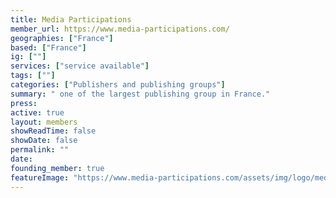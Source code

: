 ```yaml
---
title: Media Participations
member_url: https://www.media-participations.com/
geographies: ["France"]
based: ["France"]
ig: [""] 
services: ["service available"] 
tags: [""]
categories: ["Publishers and publishing groups"]
summary: " one of the largest publishing group in France."
press:
active: true
layout: members
showReadTime: false
showDate: false
permalink: ""
date: 
founding_member: true
featureImage: "https://www.media-participations.com/assets/img/logo/mediaparticipation.jpg"
---
```

